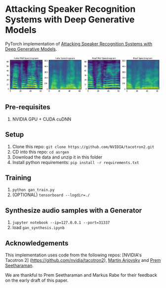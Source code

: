 # Attacking Speaker Recognition Systems with Deep Generative Models

PyTorch implementation of [Attacking Speaker Recognition Systems with Deep Generative Models](https://arxiv.org/pdf/1801.02384.pdf). 

![Real and Fake Spectrograms](demo_spectrograms.png)

## Pre-requisites
1. NVIDIA GPU + CUDA cuDNN

## Setup
1. Clone this repo: `git clone https://github.com/NVIDIA/tacotron2.git`
2. CD into this repo: `cd asrgen`
3. Download the data and unzip it in this folder
4. Install python requirements: `pip install -r requirements.txt`

## Training
1. `python gan_train.py`
2. (OPTIONAL) `tensorboard --logdir=./`

## Synthesize audio samples with a Generator
1. `jupyter notebook --ip=127.0.0.1 --port=31337`
2. load `gan_synthesis.ipynb`	

## Acknowledgements
This implementation uses code from the following repos: [NVIDIA's Tacotron 2] (https://github.com/nvidia/tacotron2), [Martin Arjovsky](https://github.com/martinarjovsky/WassersteinGAN) and [Prem
Seetharaman](https://github.com/pseeth/pytorch-stft).

We are thankful to Prem Seetharaman and Markus Rabe for their feedback on the early draft of this paper.


